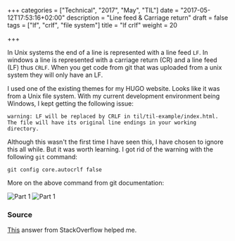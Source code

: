 +++
categories = ["Technical", "2017", "May", "TIL"]
date = "2017-05-12T17:53:16+02:00"
description = "Line feed & Carriage return"
draft = false
tags = ["lf", "crlf", "file system"]
title = "lf crlf"
weight = 20

+++

In Unix systems the end of a line is represented with a line feed `LF`. In windows a line is represented with a carriage return (CR) and a line feed (LF) thus `CRLF`. When you get code from git that was uploaded from a unix system they will only have an LF.

I used one of the existing themes for my HUGO website. Looks like it was from a Unix file system. With my current development environment being Windows, I kept getting the following issue:

`warning: LF will be replaced by CRLF in til/til-example/index.html.`
`The file will have its original line endings in your working directory.`

Although this wasn't the first time I have seen this, I have chosen to ignore this all while. But it was worth learning. I got rid of the warning with the following `git` command:

`git config core.autocrlf false`

More on the above command from git documentation:

![Part 1](/img/lf-1.png)
![Part 1](/img/lf-2.png)

### Source

[This](http://stackoverflow.com/questions/5834014/lf-will-be-replaced-by-crlf-in-git-what-is-that-and-is-it-important) answer from StackOverflow helped me.
